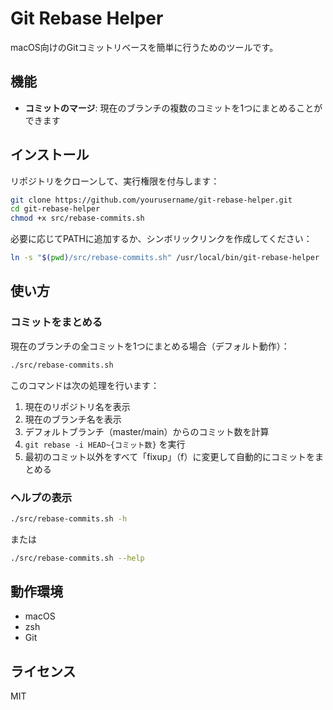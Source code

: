 # Git Rebase Helper

macOS向けのGitコミットリベースを簡単に行うためのツールです。

## 機能

- **コミットのマージ**: 現在のブランチの複数のコミットを1つにまとめることができます

## インストール

リポジトリをクローンして、実行権限を付与します：

```bash
git clone https://github.com/yourusername/git-rebase-helper.git
cd git-rebase-helper
chmod +x src/rebase-commits.sh
```

必要に応じてPATHに追加するか、シンボリックリンクを作成してください：

```bash
ln -s "$(pwd)/src/rebase-commits.sh" /usr/local/bin/git-rebase-helper
```

## 使い方

### コミットをまとめる

現在のブランチの全コミットを1つにまとめる場合（デフォルト動作）：

```bash
./src/rebase-commits.sh
```

このコマンドは次の処理を行います：

1. 現在のリポジトリ名を表示
2. 現在のブランチ名を表示
3. デフォルトブランチ（master/main）からのコミット数を計算
4. `git rebase -i HEAD~{コミット数}` を実行
5. 最初のコミット以外をすべて「fixup」（f）に変更して自動的にコミットをまとめる

### ヘルプの表示

```bash
./src/rebase-commits.sh -h
```

または

```bash
./src/rebase-commits.sh --help
```

## 動作環境

- macOS
- zsh
- Git

## ライセンス

MIT